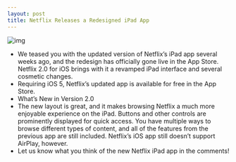 ```yaml
---
layout: post
title: Netflix Releases a Redesigned iPad App
---
```

![img](http://media.idownloadblog.com/wp-content/uploads/2011/11/tablet_redesign_us_en-e1321372616718.png)
* We teased you with the updated version of Netflix’s iPad app several weeks ago, and the redesign has officially gone live in the App Store. Netflix 2.0 for iOS brings with it a revamped iPad interface and several cosmetic changes.
* Requiring iOS 5, Netflix’s updated app is available for free in the App Store.
* What’s New in Version 2.0
* The new layout is great, and it makes browsing Netflix a much more enjoyable experience on the iPad. Buttons and other controls are prominently displayed for quick access. You have multiple ways to browse different types of content, and all of the features from the previous app are still included. Netflix’s iOS app still doesn’t support AirPlay, however.
* Let us know what you think of the new Netflix iPad app in the comments!

